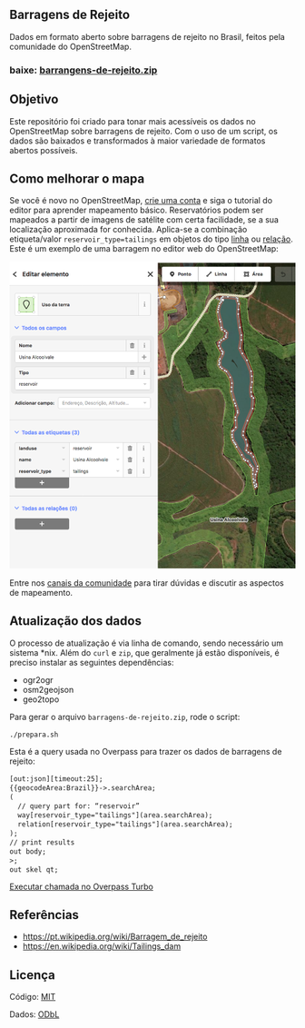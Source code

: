 ## Barragens de Rejeito

Dados em formato aberto sobre barragens de rejeito no Brasil, feitos pela comunidade do OpenStreetMap.

### baixe: [barrangens-de-rejeito.zip](https://github.com/vgeorge/barragens-de-rejeito/releases/latest)

## Objetivo

Este repositório foi criado para tonar mais acessíveis os dados no OpenStreetMap sobre barragens de rejeito. Com o uso de um script, os dados são baixados e transformados à maior variedade de formatos abertos possíveis.

## Como melhorar o mapa

Se você é novo no OpenStreetMap, [crie uma conta](https://www.openstreetmap.org/user/new) e siga o tutorial do editor para aprender mapeamento básico. Reservatórios podem ser mapeados a partir de imagens de satélite com certa facilidade, se a sua localização aproximada for conhecida. Aplica-se a combinação etiqueta/valor `reservoir_type=tailings` em objetos do tipo [linha](https://wiki.openstreetmap.org/wiki/Pt:Linha) ou [relação](https://wiki.openstreetmap.org/wiki/Pt:Relation). Este é um exemplo de uma barragem no editor web do OpenStreetMap:

![Exemplo de barragem no editor web](exemplo-id.png)

Entre nos [canais da comunidade](https://wiki.openstreetmap.org/wiki/Pt:Contact) para tirar dúvidas e discutir as aspectos de mapeamento.

## Atualização dos dados

O processo de atualização é via linha de comando, sendo necessário um sistema *nix. Além do `curl` e `zip`, que geralmente já estão disponíveis, é preciso instalar as seguintes dependências:

* ogr2ogr
* osm2geojson
* geo2topo

Para gerar o arquivo `barragens-de-rejeito.zip`, rode o script:

    ./prepara.sh

Esta é a query usada no Overpass para trazer os dados de barragens de rejeito:

```
[out:json][timeout:25];
{{geocodeArea:Brazil}}->.searchArea;
(
  // query part for: “reservoir”
  way[reservoir_type="tailings"](area.searchArea);
  relation[reservoir_type="tailings"](area.searchArea);
);
// print results
out body;
>;
out skel qt;
```

[Executar chamada no Overpass Turbo](http://overpass-turbo.eu/s/x1t)

## Referências

* https://pt.wikipedia.org/wiki/Barragem_de_rejeito
* https://en.wikipedia.org/wiki/Tailings_dam

## Licença

Código: [MIT](LICENSE)

Dados: [ODbL](https://www.openstreetmap.org/copyright)
